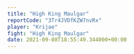 ```yaml
---
title: "High King Maulgar"
reportCode: "3Tr4JVDfKZW7nvRx"
player: "Krijae"
fight: "High King Maulgar"
date: 2021-09-08T18:55:49.344000+00:00
---
```

